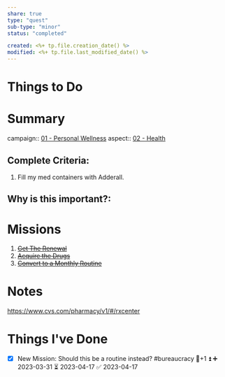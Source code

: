 ```yaml
---
share: true
type: "quest"
sub-type: "minor"
status: "completed"

created: <%+ tp.file.creation_date() %> 
modified: <%+ tp.file.last_modified_date() %>
---
```

 
  
# Things to Do

# Summary
campaign:: [01 - Personal Wellness](./01%20-%20Personal%20Wellness.md)
aspect:: [02 - Health](./02%20-%20Health.md)
## Complete Criteria:
1. Fill my med containers with Adderall.

## Why is this important?:

# Missions
1. ~~[Get The Renewal](./Get%20The%20Renewal.md)~~
2. ~~[Acquire the Drugs](./Acquire%20the%20Drugs.md)~~
3. ~~[Convert to a Monthly Routine](./Convert%20to%20a%20Monthly%20Routine.md)~~

# Notes
https://www.cvs.com/pharmacy/v1/#/rxcenter


# Things I've Done
- [x] New Mission: Should this be a routine instead? #bureaucracy 🥄+1 ⏫ ➕ 2023-03-31 ⏳ 2023-04-17 ✅ 2023-04-17



